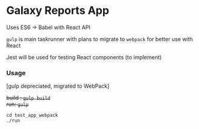 # Galaxy Reports App

Uses ES6 -> Babel with React API

`gulp` is main taskrunner with plans to migrate to `webpack` for better use with React

Jest will be used for testing React components (to implement)

### Usage ####

[gulp depreciated, migrated to WebPack]

~~build : `gulp build`~~  
~~run: `gulp`~~

`cd test_app_webpack`  
`./run`
